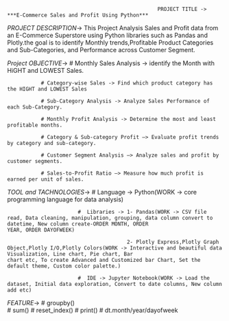                                                      PROJECT TITLE ->  ***E-Commerce Sales and Profit Using Python***


*PROJECT DESCRIPTION*->  This Project Analysis Sales and Profit data from an E-Commerce Superstore using Python libraries such as Pandas and Plotly.the goal is to identify Monthly trends,Profitable Product Categories and Sub-Categories, and Performance across Customer Segment.  


*Project OBJECTIVE*->  # Monthly Sales Analysis -> identify the Month with HiGHT and LOWEST Sales.

               # Category-wise Sales -> Find which product category has the HIGHT and LOWEST Sales
               
               # Sub-Category Analysis -> Analyze Sales Performance of each Sub-Category.
               
               # Monthly Profit Analysis -> Determine the most and least profitable months.
               
               # Category & Sub-category Profit –> Evaluate profit trends by category and sub-category.
               
               # Customer Segment Analysis –> Analyze sales and profit by customer segments.
               
               # Sales-to-Profit Ratio –> Measure how much profit is earned per unit of sales.

               

 *TOOL and TACHNOLOGIES*-> #  Language -> Python(WORK -> core programming language for data analysis) 
 
                           #  Libraries -> 1- Pandas(WORK -> CSV file read, Data cleaning, manipulation, grouping, data column convert to datetime, New column create-ORDER MONTH, ORDER                                                            YEAR, ORDER DAYOFWEEK)
                           
                                           2- Plotly Express,Plotly Graph Object,Plotly I/O,Plotly Colors(WORK -> Interactive and beautiful data Visualization, Line chart, Pie chart, Bar                                                                        chart etc, To create Advanced and Customized bar Chart, Set the default theme, Custom color palette.)                                 
                                           
                           #  IDE -> Jupyter Notebook(WORK -> Load the dataset, Initial data exploration, Convert to date columns, New column add etc)
                           

  *FEATURE*->  # groupby()                        
               # sum()
               # reset_index()
               # print()
               # dt.month/year/dayofweek
